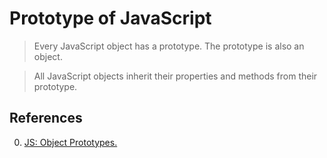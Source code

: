 # Prototype of JavaScript

<!-- > Created by Fisher at 00:58 on 2017-03-22. -->

> Every JavaScript object has a prototype. The prototype is also an object.

> All JavaScript objects inherit their properties and methods from their prototype.

## References

0. [JS: Object Prototypes.][page-w3schools-com-js-object-prototypes]

[page-w3schools-com-js-object-prototypes]: https://www.w3schools.com/js/js_object_prototypes.asp "W3schools/JS: Object Prototypes"
